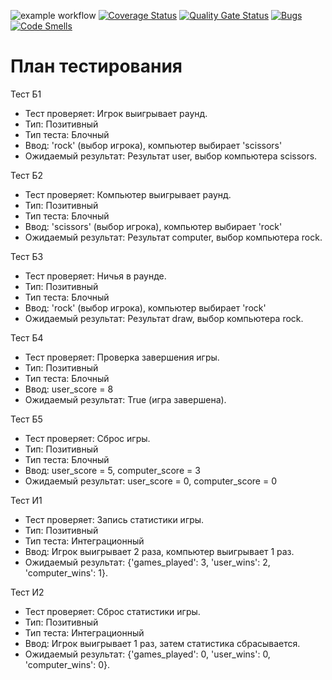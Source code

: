 ![example workflow](https://github.com/La-maker-lab24/Lab2/actions/workflows/python-tests.yml/badge.svg)
[![Coverage Status](https://coveralls.io/repos/github/La-maker-lab24/Lab2/badge.svg?branch=main)](https://coveralls.io/github/La-maker-lab24/Lab2?branch=main)
[![Quality Gate Status](https://sonarcloud.io/api/project_badges/measure?project=La-maker-lab24_Lab2&metric=alert_status)](https://sonarcloud.io/summary/new_code?id=La-maker-lab24_Lab2)
[![Bugs](https://sonarcloud.io/api/project_badges/measure?project=La-maker-lab24_Lab2&metric=bugs)](https://sonarcloud.io/summary/new_code?id=La-maker-lab24_Lab2)
[![Code Smells](https://sonarcloud.io/api/project_badges/measure?project=La-maker-lab24_Lab2&metric=code_smells)](https://sonarcloud.io/summary/new_code?id=La-maker-lab24_Lab2)
# План тестирования
Тест Б1
- Тест проверяет: Игрок выигрывает раунд.
- Тип: Позитивный
- Тип теста: Блочный
- Ввод: 'rock' (выбор игрока), компьютер выбирает 'scissors'
- Ожидаемый результат: Результат user, выбор компьютера scissors.

Тест Б2
- Тест проверяет: Компьютер выигрывает раунд.
- Тип: Позитивный
- Тип теста: Блочный
- Ввод: 'scissors' (выбор игрока), компьютер выбирает 'rock'
- Ожидаемый результат: Результат computer, выбор компьютера rock.

Тест Б3
- Тест проверяет: Ничья в раунде.
- Тип: Позитивный
- Тип теста: Блочный
- Ввод: 'rock' (выбор игрока), компьютер выбирает 'rock'
- Ожидаемый результат: Результат draw, выбор компьютера rock.

Тест Б4
- Тест проверяет: Проверка завершения игры.
- Тип: Позитивный
- Тип теста: Блочный
- Ввод: user_score = 8
- Ожидаемый результат: True (игра завершена).

Тест Б5
- Тест проверяет: Сброс игры.
- Тип: Позитивный
- Тип теста: Блочный
- Ввод: user_score = 5, computer_score = 3
- Ожидаемый результат: user_score = 0, computer_score = 0

Тест И1
- Тест проверяет: Запись статистики игры.
- Тип: Позитивный
- Тип теста: Интеграционный
- Ввод: Игрок выигрывает 2 раза, компьютер выигрывает 1 раз.
- Ожидаемый результат: {'games_played': 3, 'user_wins': 2, 'computer_wins': 1}.

Тест И2
- Тест проверяет: Сброс статистики игры.
- Тип: Позитивный
- Тип теста: Интеграционный
- Ввод: Игрок выигрывает 1 раз, затем статистика сбрасывается.
- Ожидаемый результат: {'games_played': 0, 'user_wins': 0, 'computer_wins': 0}.
